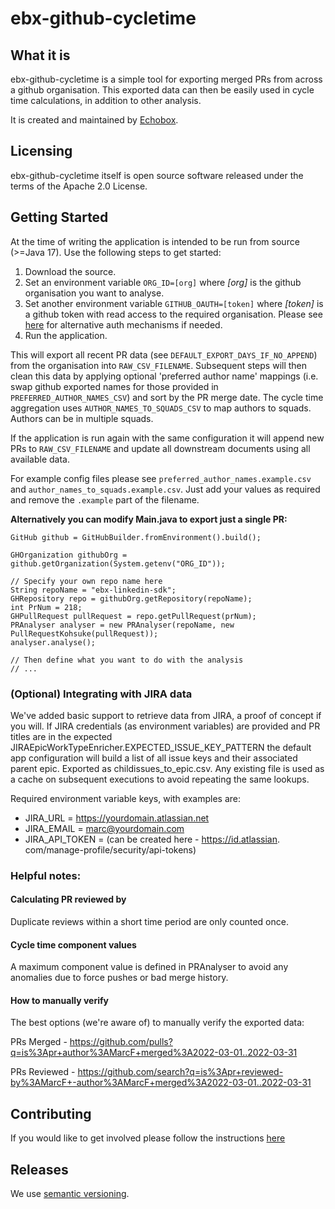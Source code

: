 # ebx-github-cycletime

## What it is

ebx-github-cycletime is a simple tool for exporting merged PRs from across a github organisation. 
This exported data can then be easily used in cycle time calculations, in addition to other 
analysis.

It is created and maintained by [Echobox](http://echobox.com).

## Licensing

ebx-github-cycletime itself is open source software released under the terms of the Apache 2.0 License.

## Getting Started

At the time of writing the application is intended to be run from source (>=Java 17). Use the 
following steps to get started:

1. Download the source.
2. Set an environment variable `ORG_ID=[org]` where _[org]_ is the github organisation you want 
   to analyse.   
3. Set another environment variable `GITHUB_OAUTH=[token]` where _[token]_ is a github token with 
   read access to the required organisation. Please see [here](https://github-api.kohsuke.org/index.html) 
   for alternative auth mechanisms if needed.
4. Run the application.

This will export all recent PR data (see `DEFAULT_EXPORT_DAYS_IF_NO_APPEND`) from the organisation 
into `RAW_CSV_FILENAME`. Subsequent steps will then clean this data by applying optional 
'preferred author name' mappings (i.e. swap github exported names for those provided in 
`PREFERRED_AUTHOR_NAMES_CSV`) and sort by the PR merge date. The cycle time aggregation uses 
`AUTHOR_NAMES_TO_SQUADS_CSV` to map authors to squads. Authors can be in multiple squads.

If the application is run again with the same configuration it will append new PRs to 
`RAW_CSV_FILENAME` and update all downstream documents using all available data.

For example config files please see `preferred_author_names.example.csv` and 
`author_names_to_squads.example.csv`. Just add your values as required and remove the 
`.example` part of the filename.

**Alternatively you can modify Main.java to export just a single PR:**

```
GitHub github = GitHubBuilder.fromEnvironment().build();

GHOrganization githubOrg = github.getOrganization(System.getenv("ORG_ID"));

// Specify your own repo name here
String repoName = "ebx-linkedin-sdk";
GHRepository repo = githubOrg.getRepository(repoName);
int PrNum = 218;
GHPullRequest pullRequest = repo.getPullRequest(prNum);
PRAnalyser analyser = new PRAnalyser(repoName, new PullRequestKohsuke(pullRequest));
analyser.analyse();

// Then define what you want to do with the analysis
// ...
```

### (Optional) Integrating with JIRA data

We've added basic support to retrieve data from JIRA, a proof of concept 
if you will. If JIRA credentials (as environment variables) are provided and PR titles are in the 
expected JIRAEpicWorkTypeEnricher.EXPECTED_ISSUE_KEY_PATTERN the default app configuration will 
build a list of all issue keys and their associated parent epic. Exported as childissues_to_epic.csv. 
Any existing  file is used as a cache on subsequent executions to avoid repeating the same lookups.

Required environment variable keys, with examples are:

* JIRA_URL = https://yourdomain.atlassian.net
* JIRA_EMAIL = marc@yourdomain.com
* JIRA_API_TOKEN = (can be created here - https://id.atlassian.
  com/manage-profile/security/api-tokens)

### Helpful notes:

#### Calculating PR reviewed by

Duplicate reviews within a short time period are only counted once.

#### Cycle time component values

A maximum component value is defined in PRAnalyser to avoid any anomalies due to force pushes or 
bad merge history.

#### How to manually verify

The best options (we're aware of) to  manually verify the exported data:

PRs Merged - https://github.com/pulls?q=is%3Apr+author%3AMarcF+merged%3A2022-03-01..2022-03-31

PRs Reviewed - https://github.com/search?q=is%3Apr+reviewed-by%3AMarcF+-author%3AMarcF+merged%3A2022-03-01..2022-03-31

## Contributing

If you would like to get involved please follow the instructions
[here](https://github.com/ebx/ebx-github-cycletime/tree/master/CONTRIBUTING.md)

## Releases

We use [semantic versioning](https://semver.org/).